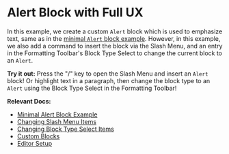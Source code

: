 # Alert Block with Full UX

In this example, we create a custom `Alert` block which is used to emphasize text, same as in the [minimal `Alert` block example](/examples/custom-schema/alert-block). However, in this example, we also add a command to insert the block via the Slash Menu, and an entry in the Formatting Toolbar's Block Type Select to change the current block to an `Alert`.

**Try it out:** Press the "/" key to open the Slash Menu and insert an `Alert` block! Or highlight text in a paragraph, then change the block type to an `Alert` using the Block Type Select in the Formatting Toolbar!

**Relevant Docs:**

- [Minimal Alert Block Example](/examples/custom-schema/alert-block)
- [Changing Slash Menu Items](/docs/ui-components/suggestion-menus#changing-slash-menu-items)
- [Changing Block Type Select Items](/docs/ui-components/formatting-toolbar#changing-block-type-select-items)
- [Custom Blocks](/docs/custom-schemas/custom-blocks)
- [Editor Setup](/docs/editor-basics/setup)

